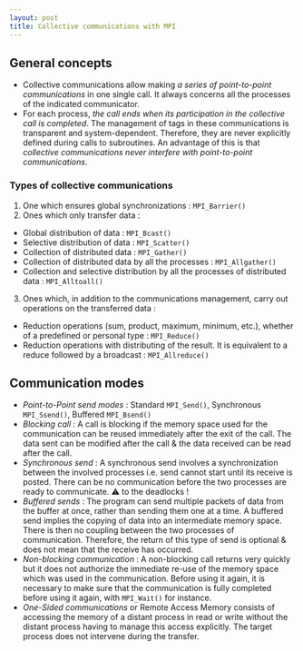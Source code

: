 ```yaml
---
layout: post
title: Collective communications with MPI
---
```


## General concepts

* Collective communications allow making *a series of point-to-point communications* in one single call. It always concerns all the processes of the indicated communicator.
* For each process, *the call ends when its participation in the collective call is completed*. The management of tags in these communications is transparent and system-dependent. Therefore, they are never explicitly defined during calls to subroutines. An advantage of this is that *collective communications never interfere with point-to-point communications*.

### Types of collective communications
1. One which ensures global synchronizations : `MPI_Barrier()`
2. Ones which only transfer data :
  * Global distribution of data : `MPI_Bcast()`
  *  Selective distribution of data : `MPI_Scatter()`
  *  Collection of distributed data : `MPI_Gather()`
  *  Collection of distributed data by all the processes : `MPI_Allgather()`
  *  Collection and selective distribution by all the processes of distributed data : `MPI_Alltoall()`
3. Ones which, in addition to the communications management, carry out operations
on the transferred data :
  * Reduction operations (sum, product, maximum, minimum, etc.), whether of a
predefined or personal type : `MPI_Reduce()`
  * Reduction operations with distributing of the result. It is equivalent to a reduce followed by a broadcast : `MPI_Allreduce()`

## Communication modes

* *Point-to-Point send modes* : Standard `MPI_Send()`, Synchronous `MPI_Ssend()`, Buffered `MPI_Bsend()`
* *Blocking call* : A call is blocking if the memory space used for the communication can be reused immediately after the exit of the call. The data sent can be modified after the call & the data received can be read after the call.
* *Synchronous send* : A synchronous send involves a synchronization between the involved processes i.e. send cannot start until its receive is posted. There can be no communication before the two processes are ready to communicate. ⚠ to the deadlocks !
* *Buffered sends* : The program can send multiple packets of data from the buffer at once, rather than sending them one at a time. A buffered send implies the copying of data into an intermediate memory space. There is then no coupling between the two processes of communication. Therefore, the return of this type of send is optional & does not mean that the receive has occurred. 
* *Non-blocking communication* : A non-blocking call returns very quickly but it does not authorize the immediate re-use of the memory space which was used in the communication. Before using it again, it is necessary to make sure that the communication is fully completed before using it again, with `MPI_Wait()` for instance.
* *One-Sided communications* or Remote Access Memory consists of accessing the memory of a distant process in read or write without the distant process having to manage this access explicitly. The target process does not intervene during the transfer.
